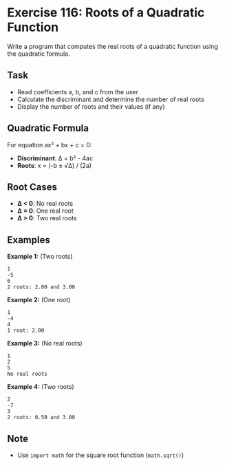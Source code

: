 # Exercise 116: Roots of a Quadratic Function

Write a program that computes the real roots of a quadratic function using the quadratic formula.

## Task
- Read coefficients a, b, and c from the user
- Calculate the discriminant and determine the number of real roots
- Display the number of roots and their values (if any)

## Quadratic Formula
For equation ax² + bx + c = 0:
- **Discriminant**: Δ = b² - 4ac
- **Roots**: x = (-b ± √Δ) / (2a)

## Root Cases
- **Δ < 0**: No real roots
- **Δ = 0**: One real root
- **Δ > 0**: Two real roots

## Examples
**Example 1:** (Two roots)
```
1
-5
6
2 roots: 2.00 and 3.00
```

**Example 2:** (One root)
```
1
-4
4
1 root: 2.00
```

**Example 3:** (No real roots)
```
1
2
5
No real roots
```

**Example 4:** (Two roots)
```
2
-7
3
2 roots: 0.50 and 3.00
```

## Note
- Use `import math` for the square root function (`math.sqrt()`)
